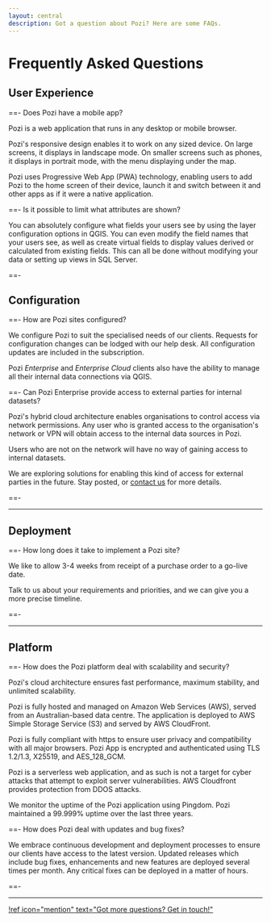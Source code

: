 ```yaml
---
layout: central
description: Got a question about Pozi? Here are some FAQs.
---
```


# Frequently Asked Questions

## User Experience

==- Does Pozi have a mobile app?

Pozi is a web application that runs in any desktop or mobile browser.

Pozi's responsive design enables it to work on any sized device. On large screens, it displays in landscape mode. On smaller screens such as phones, it displays in portrait mode, with the menu displaying under the map.

Pozi uses Progressive Web App (PWA) technology, enabling users to add Pozi to the home screen of their device, launch it and switch between it and other apps as if it were a native application.

==- Is it possible to limit what attributes are shown?

You can absolutely configure what fields your users see by using the layer configuration options in QGIS. You can even modify the field names that your users see, as well as create virtual fields to display values derived or calculated from existing fields. This can all be done without modifying your data or setting up views in SQL Server.

==-

## Configuration

==- How are Pozi sites configured?

We configure Pozi to suit the specialised needs of our clients. Requests for configuration changes can be lodged with our help desk. All configuration updates are included in the subscription.

Pozi *Enterprise* and *Enterprise Cloud* clients also have the ability to manage all their internal data connections via QGIS.

==- Can Pozi Enterprise provide access to external parties for internal datasets?

Pozi's hybrid cloud architecture enables organisations to control access via network permissions. Any user who is granted access to the organisation's network or VPN will obtain access to the internal data sources in Pozi.

Users who are not on the network will have no way of gaining access to internal datasets.

We are exploring solutions for enabling this kind of access for external parties in the future. Stay posted, or [contact us](./contact/) for more details.

==-

---

## Deployment

==- How long does it take to implement a Pozi site?

We like to allow 3-4 weeks from receipt of a purchase order to a go-live date.

Talk to us about your requirements and priorities, and we can give you a more precise timeline.

==-

---

## Platform

==- How does the Pozi platform deal with scalability and security?

Pozi's cloud architecture ensures fast performance, maximum stability, and unlimited scalability.

Pozi is fully hosted and managed on Amazon Web Services (AWS), served from an Australian-based data centre. The application is deployed to AWS Simple Storage Service (S3) and served by AWS CloudFront.

Pozi is fully compliant with https to ensure user privacy and compatibility with all major browsers.
Pozi App is encrypted and authenticated using TLS 1.2/1.3, X25519, and AES_128_GCM.

Pozi is a serverless web application, and as such is not a target for cyber attacks that attempt to exploit server vulnerabilities. AWS Cloudfront provides protection from DDOS attacks.

We monitor the uptime of the Pozi application using Pingdom. Pozi maintained a 99.999% uptime over the last three years.

==- How does Pozi deal with updates and bug fixes?

We embrace continuous development and deployment processes to ensure our clients have access to the latest version. Updated releases which include bug fixes, enhancements and new features are deployed several times per month. Any critical fixes can be deployed in a matter of hours.

==-

---

[!ref icon="mention" text="Got more questions? Get in touch!"](/contact/)
